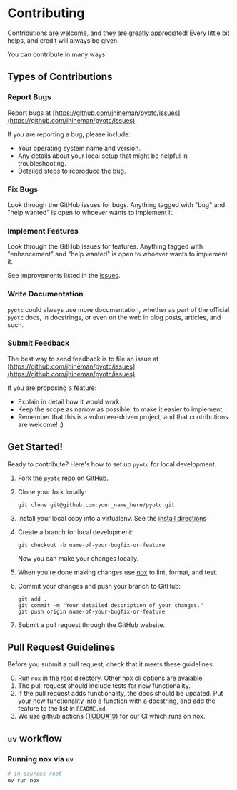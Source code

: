 # Contributing

Contributions are welcome, and they are greatly appreciated! Every little bit helps, and credit will always be given.

You can contribute in many ways:

## Types of Contributions

### Report Bugs

Report bugs at [https://github.com/jhineman/pyotc/issues](https://github.com/jhineman/pyotc/issues).

If you are reporting a bug, please include:

- Your operating system name and version.
- Any details about your local setup that might be helpful in troubleshooting.
- Detailed steps to reproduce the bug.

### Fix Bugs

Look through the GitHub issues for bugs. Anything tagged with "bug" and "help wanted" is open to whoever wants to implement it.

### Implement Features

Look through the GitHub issues for features. Anything tagged with "enhancement" and "help wanted" is open to whoever wants to implement it.

See improvements listed in the [issues](https://github.com/jhineman/pyotc/issues).

### Write Documentation

`pyotc` could always use more documentation, whether as part of the official `pyotc` docs, in docstrings, or even on the web in blog posts, articles, and such.

### Submit Feedback

The best way to send feedback is to file an issue at [https://github.com/jhineman/pyotc/issues](https://github.com/jhineman/pyotc/issues).

If you are proposing a feature:

- Explain in detail how it would work.
- Keep the scope as narrow as possible, to make it easier to implement.
- Remember that this is a volunteer-driven project, and that contributions are welcome! :)

## Get Started!

Ready to contribute? Here's how to set up `pyotc` for local development.

1. Fork the `pyotc` repo on GitHub.
2. Clone your fork locally:

    ```shell
    git clone git@github.com:your_name_here/pyotc.git
    ```

3. Install your local copy into a virtualenv. See the [install directions](INSTALL.md)

4. Create a branch for local development:

    ```shell
    git checkout -b name-of-your-bugfix-or-feature
    ```

   Now you can make your changes locally.

5. When you're done making changes use [nox](nox) to lint, format, and test.

6. Commit your changes and push your branch to GitHub:

    ```shell
    git add .
    git commit -m "Your detailed description of your changes."
    git push origin name-of-your-bugfix-or-feature
    ```

7. Submit a pull request through the GitHub website.

## Pull Request Guidelines

Before you submit a pull request, check that it meets these guidelines:

0. Run `nox` in the root directory. Other [nox cli](https://nox.thea.codes/en/stable/usage.html#command-line-usage) options are avaiable.
1. The pull request should include tests for new functionality.
2. If the pull request adds functionality, the docs should be updated. Put your new functionality into a function with a docstring, and add the feature to the list in `README.md`.
3. We use github actions ([TODO#19](https://github.com/jhineman/pyotc/issues/19)) for our CI which runs on nox.

## `uv` workflow
### Running nox via `uv`
```bash
# in sources root
uv run nox
```

